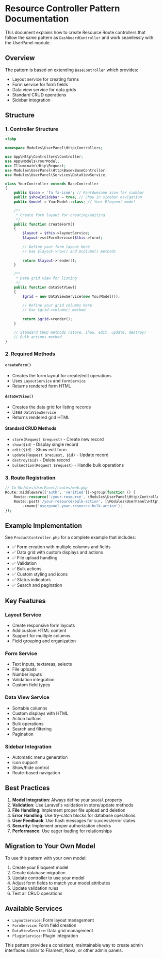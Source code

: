 # Resource Controller Pattern Documentation

This document explains how to create Resource Route controllers that follow the same pattern as `DashboardController` and work seamlessly with the UserPanel module.

## Overview

The pattern is based on extending `BaseController` which provides:
- Layout service for creating forms
- Form service for form fields
- Data view service for data grids
- Standard CRUD operations
- Sidebar integration

## Structure

### 1. Controller Structure

```php
<?php

namespace Modules\UserPanel\Http\Controllers;

use App\Http\Controllers\Controller;
use App\Models\YourModel;
use Illuminate\Http\Request;
use Modules\UserPanel\Http\Base\BaseController;
use Modules\UserPanel\Services\DataViewService;

class YourController extends BaseController
{
    public $icon = 'fa fa-icon'; // FontAwesome icon for sidebar
    public $showInSidebar = true; // Show in sidebar navigation
    public $model = YourModel::class; // Your Eloquent model

    /**
     * Create form layout for creating/editing
     */
    public function createForm()
    {
        $layout = $this->layoutService;
        $layout->setFormService($this->form);
        
        // Define your form layout here
        // Use $layout->row() and $column() methods
        
        return $layout->render();
    }

    /**
     * Data grid view for listing
     */
    public function dataSetView()
    {
        $grid = new DataViewService(new YourModel());
        
        // Define your grid columns here
        // Use $grid->column() method
        
        return $grid->render();
    }

    // Standard CRUD methods (store, show, edit, update, destroy)
    // Bulk actions method
}
```

### 2. Required Methods

#### `createForm()`
- Creates the form layout for create/edit operations
- Uses `LayoutService` and `FormService`
- Returns rendered form HTML

#### `dataSetView()`
- Creates the data grid for listing records
- Uses `DataViewService`
- Returns rendered grid HTML

#### Standard CRUD Methods
- `store(Request $request)` - Create new record
- `show($id)` - Display single record
- `edit($id)` - Show edit form
- `update(Request $request, $id)` - Update record
- `destroy($id)` - Delete record
- `bulkAction(Request $request)` - Handle bulk operations

### 3. Route Registration

```php
// In Modules/UserPanel/routes/web.php
Route::middleware(['auth', 'verified'])->group(function () {
    Route::resource('/your-resource', \Modules\UserPanel\Http\Controllers\YourController::class);
    Route::post('/your-resource/bulk-action', [\Modules\UserPanel\Http\Controllers\YourController::class, 'bulkAction'])
        ->name('userpanel.your-resource.bulk-action');
});
```

## Example Implementation

See `ProductController.php` for a complete example that includes:

- ✅ Form creation with multiple columns and fields
- ✅ Data grid with custom displays and actions
- ✅ File upload handling
- ✅ Validation
- ✅ Bulk actions
- ✅ Custom styling and icons
- ✅ Status indicators
- ✅ Search and pagination

## Key Features

### Layout Service
- Create responsive form layouts
- Add custom HTML content
- Support for multiple columns
- Field grouping and organization

### Form Service
- Text inputs, textareas, selects
- File uploads
- Number inputs
- Validation integration
- Custom field types

### Data View Service
- Sortable columns
- Custom displays with HTML
- Action buttons
- Bulk operations
- Search and filtering
- Pagination

### Sidebar Integration
- Automatic menu generation
- Icon support
- Show/hide control
- Route-based navigation

## Best Practices

1. **Model Integration**: Always define your `$model` property
2. **Validation**: Use Laravel's validation in store/update methods
3. **File Handling**: Implement proper file upload and deletion
4. **Error Handling**: Use try-catch blocks for database operations
5. **User Feedback**: Use flash messages for success/error states
6. **Security**: Implement proper authorization checks
7. **Performance**: Use eager loading for relationships

## Migration to Your Own Model

To use this pattern with your own model:

1. Create your Eloquent model
2. Create database migration
3. Update controller to use your model
4. Adjust form fields to match your model attributes
5. Update validation rules
6. Test all CRUD operations

## Available Services

- `LayoutService`: Form layout management
- `FormService`: Form field creation
- `DataViewService`: Data grid management
- `PluginService`: Plugin integration

This pattern provides a consistent, maintainable way to create admin interfaces similar to Filament, Nova, or other admin panels. 